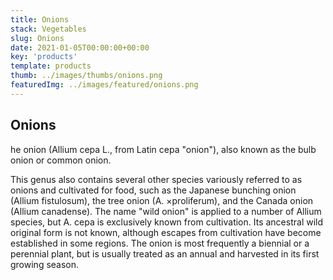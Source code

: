 ```yaml
---
title: Onions
stack: Vegetables
slug: Onions
date: 2021-01-05T00:00:00+00:00
key: 'products'
template: products
thumb: ../images/thumbs/onions.png
featuredImg: ../images/featured/onions.png
---
```

## Onions

he onion (Allium cepa L., from Latin cepa "onion"), also known as the bulb onion or common onion.


This genus also contains several other species variously referred to as onions and cultivated for food, such as the Japanese bunching onion (Allium fistulosum), the tree onion (A. ×proliferum), and the Canada onion (Allium canadense). The name "wild onion" is applied to a number of Allium species, but A. cepa is exclusively known from cultivation. Its ancestral wild original form is not known, although escapes from cultivation have become established in some regions. The onion is most frequently a biennial or a perennial plant, but is usually treated as an annual and harvested in its first growing season.